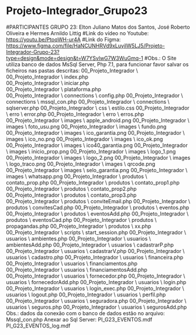 # Projeto-Integrador_Grupo23
#PARTICIPANTES GRUPO 23: Elton Juliano Matos dos Santos, José Roberto Oliveira e Hermes Arnildo Littig
#Link do vídeo no Youtube: https://youtu.be/PtoqWH-ur4A
#Link do Figma: https://www.figma.com/file/HaNCUNHRVd9xLuyiIW5LJ5/Projeto-Integrador-Grupo-23?type=design&mode=design&t=W7YSvlwG7W3WuGmq-1
#Obs.: O Site utiliza banco de dados MsSql Server, Php 7.1, para funcionar favor salvar os ficheiros nas pastas descritas:
00_Projeto_Integrador	\			
00_Projeto_Integrador	\	index.php		
00_Projeto_Integrador	\	iniciar.php		
00_Projeto_Integrador	\	plataforma.php		
00_Projeto_Integrador	\	connections	\	config.php
00_Projeto_Integrador	\	connections	\	mssql_con.php
00_Projeto_Integrador	\	connections	\	sqlserver.php
00_Projeto_Integrador	\	css	\	estilo.css
00_Projeto_Integrador	\	erro	\	error.php
00_Projeto_Integrador	\	erro	\	erros.php
00_Projeto_Integrador	\	images	\	apple_android.png
00_Projeto_Integrador	\	images	\	foto_usu.png
00_Projeto_Integrador	\	images	\	fundo.png
00_Projeto_Integrador	\	images	\	ico_garantia.png
00_Projeto_Integrador	\	images	\	ico_no.png
00_Projeto_Integrador	\	images	\	ico_ok.png
00_Projeto_Integrador	\	images	\	ico40_garantia.png
00_Projeto_Integrador	\	images	\	inicio_prop.png
00_Projeto_Integrador	\	images	\	logo_1.png
00_Projeto_Integrador	\	images	\	logo_2.png
00_Projeto_Integrador	\	images	\	logo_traco.png
00_Projeto_Integrador	\	images	\	qrcode.png
00_Projeto_Integrador	\	images	\	selo_garantia.png
00_Projeto_Integrador	\	images	\	whatsapp.png
00_Projeto_Integrador	\	produtos	\	contato_prop.php
00_Projeto_Integrador	\	produtos	\	contato_prop1.php
00_Projeto_Integrador	\	produtos	\	contato_prop2.php
00_Projeto_Integrador	\	produtos	\	contato_prop3.php
00_Projeto_Integrador	\	produtos	\	conviteEmail.php
00_Projeto_Integrador	\	produtos	\	convitesCad.php
00_Projeto_Integrador	\	produtos	\	eventos.php
00_Projeto_Integrador	\	produtos	\	eventosAdd.php
00_Projeto_Integrador	\	produtos	\	eventosCad.php
00_Projeto_Integrador	\	produtos	\	propagandas.php
00_Projeto_Integrador	\	produtos	\	xx.php
00_Projeto_Integrador	\	scripts	\	start_session.php
00_Projeto_Integrador	\	usuarios	\	ambientes.php
00_Projeto_Integrador	\	usuarios	\	ambientesAdd.php
00_Projeto_Integrador	\	usuarios	\	cadastrarP.php
00_Projeto_Integrador	\	usuarios	\	cadastrarV.php
00_Projeto_Integrador	\	usuarios	\	cadastro.php
00_Projeto_Integrador	\	usuarios	\	financeira.php
00_Projeto_Integrador	\	usuarios	\	financiamentos.php
00_Projeto_Integrador	\	usuarios	\	financiamentosAdd.php
00_Projeto_Integrador	\	usuarios	\	fornecedor.php
00_Projeto_Integrador	\	usuarios	\	fornecedorAdd.php
00_Projeto_Integrador	\	usuarios	\	login.php
00_Projeto_Integrador	\	usuarios	\	login_exec.php
00_Projeto_Integrador	\	usuarios	\	logout.php
00_Projeto_Integrador	\	usuarios	\	perfil.php
00_Projeto_Integrador	\	usuarios	\	seguradora.php
00_Projeto_Integrador	\	usuarios	\	seguros.php
00_Projeto_Integrador	\	usuarios	\	segurosAdd.php
Obs.: dados da conexão com o banco de dados estão no arquivo: Mssql_con.php
Anexar ao Sql Server:
PI_G23_EVENTOS.mdf
PI_G23_EVENTOS_log.mdf
